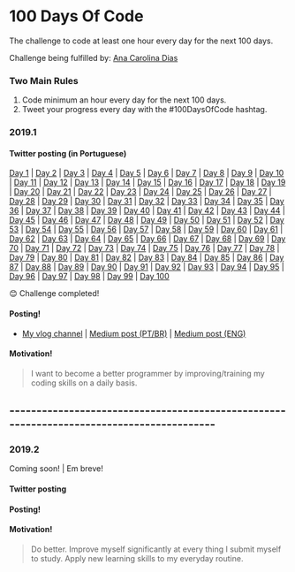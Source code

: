 # 100 Days Of Code
The challenge to code at least one hour every day for the next 100 days.

Challenge being fulfilled by: [Ana Carolina Dias](https://github.com/linasdias/)

### Two Main Rules
1.  Code minimum an hour every day for the next 100 days.
2.  Tweet your progress every day with the #100DaysOfCode hashtag.

### 2019.1

#### Twitter posting (in Portuguese)
[Day 1](https://twitter.com/linasdias/status/1130237925181009920) | [Day 2](https://twitter.com/linasdias/status/1130237928972652544) | [Day 3](https://twitter.com/linasdias/status/1130237932638482432) | [Day 4](https://twitter.com/linasdias/status/1130237936564408321) | [Day 5](https://twitter.com/linasdias/status/1130237939022204928) | [Day 6](https://twitter.com/linasdias/status/1130237941408817157) | [Day 7](https://twitter.com/linasdias/status/1130237945263337472) | [Day 8](https://twitter.com/linasdias/status/1130237948547538944) | [Day 9](https://twitter.com/linasdias/status/1130237954079842304) | [Day 10](https://twitter.com/linasdias/status/1130237958425141249) | [Day 11](https://twitter.com/linasdias/status/1130237960639647744) | [Day 12](https://twitter.com/linasdias/status/1130237963537920002) | [Day 13](https://twitter.com/linasdias/status/1130237965865771009) | [Day 14](https://twitter.com/linasdias/status/1130237970039136262) | [Day 15](https://twitter.com/linasdias/status/1130662437211000832) | [Day 16](https://twitter.com/linasdias/status/1131015131792588800) | [Day 17](https://twitter.com/linasdias/status/1133741407917760512) | [Day 18](https://twitter.com/linasdias/status/1133741410480476160) | [Day 19](https://twitter.com/linasdias/status/1133741412783202304) | [Day 20](https://twitter.com/linasdias/status/1133741414754529283) | [Day 21](https://twitter.com/linasdias/status/1133741417728290818) | [Day 22](https://twitter.com/linasdias/status/1133741422266474497) | [Day 23](https://twitter.com/linasdias/status/1133741427979165697) | [Day 24](https://twitter.com/linasdias/status/1133741430437023745) | [Day 25](https://twitter.com/linasdias/status/1134146582717325313) | [Day 26](https://twitter.com/linasdias/status/1134525716765249536) | [Day 27](https://twitter.com/linasdias/status/1135184278290075648) | [Day 28](https://twitter.com/linasdias/status/1135184281775616000) | [Day 29](https://twitter.com/linasdias/status/1136970952372367360) | [Day 30](https://twitter.com/linasdias/status/1136970952372367360) | [Day 31](https://twitter.com/linasdias/status/1136970952372367360) | [Day 32](https://twitter.com/linasdias/status/1136970952372367360) | [Day 33](https://twitter.com/linasdias/status/1136970956239450112) | [Day 34](https://twitter.com/linasdias/status/1137411083721957378) | [Day 35](https://twitter.com/linasdias/status/1138568488132534272) | [Day 36](https://twitter.com/linasdias/status/1138568490724536326) | [Day 37](https://twitter.com/linasdias/status/1138568494306529280) | [Day 38](https://twitter.com/linasdias/status/1139341127889379329) | [Day 39](https://twitter.com/linasdias/status/1139341131303571462) | [Day 40](https://twitter.com/linasdias/status/1139686437157126145) | [Day 41](https://twitter.com/linasdias/status/1140041292761710598) | [Day 42](https://twitter.com/linasdias/status/1140371184753741824) | [Day 43](https://twitter.com/linasdias/status/1140615530635812864) | [Day 44](https://twitter.com/linasdias/status/1141138870664343554) | [Day 45](https://twitter.com/linasdias/status/1141675543169044482) | [Day 46](https://twitter.com/linasdias/status/1141675546251857920) | [Day 47](https://twitter.com/linasdias/status/1142421028859199489) | [Day 48](https://twitter.com/linasdias/status/1142421031304486912) | [Day 49](https://twitter.com/linasdias/status/1142823692109524994) | [Day 50](https://twitter.com/linasdias/status/1143122122946097152) | [Day 51](https://twitter.com/linasdias/status/1143477893202423808) | [Day 52](https://twitter.com/linasdias/status/1143894086224662529) | [Day 53](https://twitter.com/linasdias/status/1144330446513328128) | [Day 54](https://twitter.com/linasdias/status/1144616436998004736) | [Day 55](https://twitter.com/linasdias/status/1145033838709657602) | [Day 56](https://twitter.com/linasdias/status/1147572483844911105) | [Day 57](https://twitter.com/linasdias/status/1147572483844911105) | [Day 58](https://twitter.com/linasdias/status/1147572483844911105) | [Day 59](https://twitter.com/linasdias/status/1147572483844911105) | [Day 60](https://twitter.com/linasdias/status/1147572483844911105) | [Day 61](https://twitter.com/linasdias/status/1147572483844911105) | [Day 62](https://twitter.com/linasdias/status/1148379086051581952) | [Day 63](https://twitter.com/linasdias/status/1148379089037869058) | [Day 64](https://twitter.com/linasdias/status/1148581605382004736) | [Day 65](https://twitter.com/linasdias/status/1148968366037774336) | [Day 66](https://twitter.com/linasdias/status/1149423605903712262) | [Day 67](https://twitter.com/linasdias/status/1149729188699627520) | [Day 68](https://twitter.com/linasdias/status/1150009823330803715) | [Day 69](https://twitter.com/linasdias/status/1150452496206303233) | [Day 70](https://twitter.com/linasdias/status/1150895372061073409) | [Day 71](https://twitter.com/linasdias/status/1151162445441961984) | [Day 72](https://twitter.com/linasdias/status/1156537825766121472) | [Day 73](https://twitter.com/linasdias/status/1156537866941546496) | [Day 74](https://twitter.com/linasdias/status/1156537903754948610) | [Day 75](https://twitter.com/linasdias/status/1156537903754948610) | [Day 76](https://twitter.com/linasdias/status/1156537903754948610) | [Day 77](https://twitter.com/linasdias/status/1156537937003257856) | [Day 78](https://twitter.com/linasdias/status/1156537937003257856) | [Day 79](https://twitter.com/linasdias/status/1156537965780328450) | [Day 80](https://twitter.com/linasdias/status/1156537965780328450) | [Day 81](https://twitter.com/linasdias/status/1156537965780328450) | [Day 82](https://twitter.com/linasdias/status/1156537965780328450) | [Day 83](https://twitter.com/linasdias/status/1156537965780328450) | [Day 84](https://twitter.com/linasdias/status/1156537965780328450) | [Day 85](https://twitter.com/linasdias/status/1156537965780328450) | [Day 86](https://twitter.com/linasdias/status/1156537965780328450) | [Day 87](https://twitter.com/linasdias/status/1157457718384431107) | [Day 88](https://twitter.com/linasdias/status/1157457718384431107) | [Day 89](https://twitter.com/linasdias/status/1161071705437196290) | [Day 90](https://twitter.com/linasdias/status/1161071705437196290) | [Day 91](https://twitter.com/linasdias/status/1161071705437196290) | [Day 92](https://twitter.com/linasdias/status/1161071705437196290) | [Day 93](https://twitter.com/linasdias/status/1161071705437196290) | [Day 94](https://twitter.com/linasdias/status/1161071705437196290) | [Day 95](https://twitter.com/linasdias/status/1161071705437196290) | [Day 96](https://twitter.com/linasdias/status/1161071705437196290) | [Day 97](https://twitter.com/linasdias/status/1161071705437196290) | [Day 98](https://twitter.com/linasdias/status/1161071705437196290) | [Day 99](https://twitter.com/linasdias/status/1161787316840435712) | [Day 100](https://twitter.com/linasdias/status/1161787316840435712)


:blush: Challenge completed!

#### Posting!
- [My vlog channel](https://www.youtube.com/channel/UCzdN_GOPp7SFm6Yp7L2qvTg) | [Medium post (PT/BR)](https://medium.com/@carolinadias4567/ent%C3%A3o-eu-fiz-os-100-dias-de-c%C3%B3digo-94aa4316cc30) | [Medium post (ENG)](https://medium.com/@carolinadias4567/so-i-did-100daysofcode-911a3dc81346?sk=f7a7b57638e73af8b1bf3cffed4c9d42)

#### Motivation!

> I want to become a better programmer by improving/training my coding skills on a daily basis.

## -----------------------------------------------------------------------------------------

### 2019.2
Coming soon! | Em breve!
#### Twitter posting

#### Posting!

#### Motivation!

> Do better. Improve myself significantly at every thing I submit myself to study. Apply new learning skills to my everyday routine.
